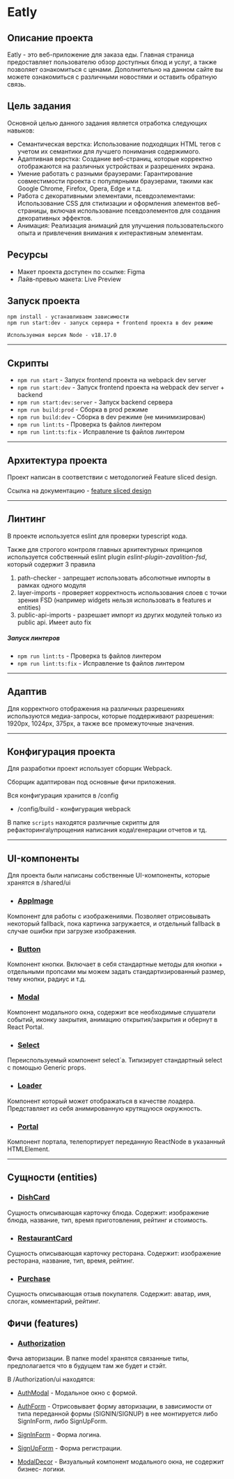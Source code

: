 # Eatly

## Описание проекта

Eatly - это веб-приложение для заказа еды. Главная страница предоставляет пользователю
обзор доступных блюд и услуг, а также позволяет ознакомиться с ценами. Дополнительно 
на данном сайте вы можете ознакомиться с различными новостями и оставить обратную связь.

## Цель задания

Основной целью данного задания является отработка следующих навыков:
- Семантическая верстка: Использование подходящих HTML тегов с учетом их семантики для лучшего понимания содержимого.
- Адаптивная верстка: Создание веб-страниц, которые корректно отображаются на различных устройствах и разрешениях экрана.
- Умение работать с разными браузерами: Гарантирование совместимости проекта с популярными браузерами, такими как Google Chrome, Firefox, Opera, Edge и т.д.
- Работа с декоративными элементами, псевдоэлементами: Использование CSS для стилизации и оформления элементов веб-страницы, включая использование псевдоэлементов для создания декоративных эффектов.
- Анимация: Реализация анимаций для улучшения пользовательского опыта и привлечения внимания к интерактивным элементам.

## Ресурсы

- Макет проекта доступен по ссылке: Figma
- Лайв-превью макета: Live Preview

## Запуск проекта

```
npm install - устанавливаем зависимости
npm run start:dev - запуск сервера + frontend проекта в dev режиме

Используемая версия Node - v18.17.0
```

----

## Скрипты

- `npm run start` - Запуск frontend проекта на webpack dev server
- `npm run start:dev` - Запуск frontend проекта на webpack dev server + backend
- `npm run start:dev:server` - Запуск backend сервера
- `npm run build:prod` - Сборка в prod режиме
- `npm run build:dev` - Сборка в dev режиме (не минимизирован)
- `npm run lint:ts` - Проверка ts файлов линтером
- `npm run lint:ts:fix` - Исправление ts файлов линтером

----

## Архитектура проекта

Проект написан в соответствии с методологией Feature sliced design. 

Ссылка на документацию - [feature sliced design](https://feature-sliced.design/docs/get-started/tutorial)

----

## Линтинг

В проекте используется eslint для проверки typescript кода.

Также для строгого контроля главных архитектурных принципов
используется собственный eslint plugin *eslint-plugin-zavalition-fsd*,
который содержит 3 правила
1) path-checker - запрещает использовать абсолютные импорты в рамках одного модуля
2) layer-imports - проверяет корректность использования слоев с точки зрения FSD
   (например widgets нельзя использовать в features и entities)
3) public-api-imports - разрешает импорт из других модулей только из public api. Имеет auto fix

##### Запуск линтеров
- `npm run lint:ts` - Проверка ts файлов линтером
- `npm run lint:ts:fix` - Исправление ts файлов линтером
----

## Адаптив

Для корректного отображения на различных разрешениях используются медиа-запросы, которые поддерживают разрешения: 
1920px, 1024px, 375px, а также все промежуточные значения.

----

## Конфигурация проекта

Для разработки проект использует сборщик Webpack.

Сборщик адаптирован под основные фичи приложения.

Вся конфигурация хранится в /config
- /config/build - конфигурация webpack

В папке `scripts` находятся различные скрипты для рефакторинга\упрощения написания кода\генерации отчетов и тд.

----

## UI-компоненты

Для проекта были написаны собственные UI-компоненты, которые хранятся в /shared/ui

- ### [AppImage](/src/shared/ui/AppImage)

Компонент для работы с изображениями. Позволяет отрисовывать некоторый fallback,
пока картинка загружается, и отдельный fallback в случае ошибки при загрузке изображения.

- ### [Button](/src/shared/ui/Button)

Компонент кнопки. Включает в себя стандартные методы для кнопки + отдельными пропсами
мы можем задать стандартизированный размер, тему кнопки, радиус и т.д.

- ### [Modal](/src/shared/ui/Modal) 

Компонент модального окна, содержит все необходимые слушатели событий, иконку закрытия,
анимацию открытия/закрытия и обернут в React Portal.

- ### [Select](/src/shared/ui/Select)

Переиспользуемый компонент select`a. Типизирует стандартный select с помощью Generic props.

- ### [Loader](/src/shared/ui/Loader)

Компонент который может отображаться в качестве лоадера. Представляет из себя анимированную
крутящуюся окружность.

- ### [Portal](/src/shared/ui/Portal)

Компонент портала, телепортирует переданную ReactNode в указанный HTMLElement.

----

## Сущности (entities)
- ### [DishCard](/src/entities/DishCard)

Сущность описывающая карточку блюда. Содержит: изображение блюда, название,
тип, время приготовления, рейтинг и стоимость.


- ### [RestaurantCard](/src/entities/RestaurantCard)

Сущность описывающая карточку ресторана. Содержит: изображение ресторана, название,
тип, время, рейтинг.

- ### [Purchase](/src/entities/Purchase)

Сущность описывающая отзыв покупателя. Содержит: аватар, имя, слоган,
комментарий, рейтинг.

## Фичи (features)

- ### [Authorization](/src/features/Authorization)

Фича авторизации. В папке model хранятся связанные типы, 
предполагается что в будущем там же будет и стэйт.

В /Authorization/ui находятся:
   

   - [AuthModal](/src/features/Authorization/ui/AuthModal) - Модальное окно с формой.
   
   
   - [AuthForm](/src/features/Authorization/ui/AuthForm) - Отрисовывает форму авторизации, в зависимости от типа 
   переданной формы (SIGNIN/SIGNUP) в нее монтируется либо SignInForm, либо SignUpForm.
   
   
   - [SignInForm](/src/features/Authorization/ui/SignInForm) - Форма логина.
   
   
   - [SignUpForm](/src/features/Authorization/ui/SignUpForm) - Форма регистрации.
   
   
   - [ModalDecor](/src/features/Authorization/ui/ModalDecor) - Визуальный компонент модального окна, не содержит бизнес-
   логики.




